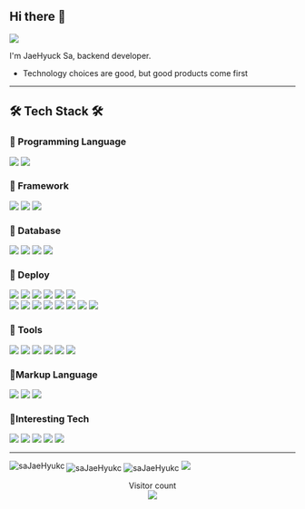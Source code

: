 ## Hi there 👋
<img src="https://mblogthumb-phinf.pstatic.net/MjAyMDA4MjhfODYg/MDAxNTk4NTQxMzc4MTQ1.RE1Of8GQgPGrmJ2eegwEWEuV5Jq79YT8QX1-e4Rm64wg.POH5y3QaOWMrpE8exoFrYiXnbmK8Hbqgh6x6CmvtqdUg.GIF.wjdwndudtkfkdgo/1598541379694.gif?type=w800"/>

I'm JaeHyuck Sa, backend developer.
-  Technology choices are good, but good products come first
---

## 🛠 Tech Stack 🛠
### 📌 Programming Language
![](https://img.shields.io/badge/python-3776AB?style=flat&logo=python&logoColor=white)
![](https://img.shields.io/badge/javascript-F7DF1E?style=flat&logo=javascript&logoColor=white)

### 📌 Framework
![](https://img.shields.io/badge/Django-092E20?style=flat&logo=django&logoColor=white) 
![](https://img.shields.io/badge/DRF-092E20?style=flat&logo=django&logoColor=white)
![](https://img.shields.io/badge/Flask-000000?style=flat&logo=flask&logoColor=white)

### 📌 Database
![](https://img.shields.io/badge/postgresql-4169E1?style=flat&logo=postgresql&logoColor=white) 
![](https://img.shields.io/badge/MySQL-4479A1?style=flat&logo=mysql&logoColor=white) 
![](https://img.shields.io/badge/SQLite-003B57?style=flat&logo=sqlite&logoColor=white) 
![](https://img.shields.io/badge/AWS_S3-569A31?style=flat&logo=amazons3&logoColor=white)

### 📌 Deploy
![](https://img.shields.io/badge/docker-2496ED?style=flat&logo=docker&logoColor=white)
![](https://img.shields.io/badge/docker_compose-2496ED?style=flat&logo=docker&logoColor=white)
![](https://img.shields.io/badge/AWS_EC2-FF9900?style=flat&logo=amazonec2&logoColor=white) 
![](https://img.shields.io/badge/AWS_CloudFront-8C4FFF?style=flat&logo=amazonrcloudfront&logoColor=white)
![](https://img.shields.io/badge/AWS_EB-FF9900?style=flat&logo=amazmoneb&logoColor=white)
![](https://img.shields.io/badge/AWS_ECR-FF9900?style=flat&logo=amazoneks&logoColor=white)     
![](https://img.shields.io/badge/AWS_Route_53-8C4FFF?style=flat&logo=amazonroute53&logoColor=white)
![](https://img.shields.io/badge/AWS_LightSail-FF9900?style=flat&logo=amazmoneb&logoColor=white)
![](https://img.shields.io/badge/AWS_ELB-FF9900?style=flat&logo=amazmonelb&logoColor=white)
![](https://img.shields.io/badge/AWS_RDS-8C4FFF?style=flat&logo=awsrds&logoColor=white)
![](https://img.shields.io/badge/AWS_Lambda-FF9900?style=flat&logo=awslambda&logoColor=white)
![](https://img.shields.io/badge/Nginx-009639?style=flat&logo=nginx&logoColor=white)
![](https://img.shields.io/badge/Github_Actions-blue?style=flat&logo=githubactions&logoColor=white)
![](https://img.shields.io/badge/Jenkins-D24939?style=flat&logo=jenkins&logoColor=white)

### 📌 Tools
![](https://img.shields.io/badge/git-F05032?style=flat&logo=git&logoColor=white) 
![](https://img.shields.io/badge/github-181717?style=flat&logo=github&logoColor=white) 
![](https://img.shields.io/badge/Notion-000000?style=flat&logo=notion&logoColor=white) 
![](https://img.shields.io/badge/Slack-4A15AB?style=flat&logo=slack&logoColor=white)
![](https://img.shields.io/badge/Jira-0052CC?style=flat&logo=jira&logoColor=white) 
![](https://img.shields.io/badge/Figma-F24E1E?style=flat&logo=Figma&logoColor=white)

### 📌Markup Language
![](https://img.shields.io/badge/html5-E34F26?style=flat&logo=html5&logoColor=white)
![](https://img.shields.io/badge/css-1572B6?style=flat&logo=css3&logoColor=white)
![](https://img.shields.io/badge/markdown-000000?style=flat&logo=markdown&logoColor=white)

### 📌Interesting Tech
![](https://img.shields.io/badge/AWS_EKS-FF9900?style=flat&logo=amazoneks&logoColor=white)
![](https://img.shields.io/badge/kubernetes-326CE5?style=flat&logo=kubernetes&logoColor=white) 
![](https://img.shields.io/badge/Spring-6DB33F?style=flat&logo=spring&logoColor=white)
![](https://img.shields.io/badge/SpringBoot-6DB33F?style=flat&logo=springboot&logoColor=white)
![](https://img.shields.io/badge/Java-blue?style=flat&logo=java&logoColor=white) 




---
<img align="left" src="https://github-readme-stats.vercel.app/api/top-langs?username=saJaeHyukc&show_icons=true&locale=en&layout=compact" alt="saJaeHyukc" />

<img align="center" src="https://github-readme-stats.vercel.app/api?username=saJaeHyukc&show_icons=true&locale=en" alt="saJaeHyukc" />

<img align="center" src="https://github-readme-streak-stats.herokuapp.com/?user=saJaeHyukc&" alt="saJaeHyukc" />
<a href=#><img src="contributions.svg"></a>

<p align="center"> 
  Visitor count<br>
  <img src="https://profile-counter.glitch.me/sajaehyukc/count.svg" />
</p>
